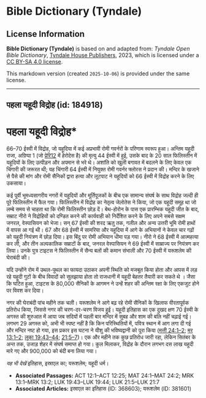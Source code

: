 # Bible Dictionary (Tyndale)

## License Information

**Bible Dictionary (Tyndale)** is based on and adapted from: _Tyndale Open Bible Dictionary_, [Tyndale House Publishers](https://tyndaleopenresources.com/), 2023, which is licensed under a [CC BY-SA 4.0 license](https://creativecommons.org/licenses/by-sa/4.0/legalcode.en).

This markdown version (created `2025-10-06`) is provided under the same license.



--------------------------------

## पहला यहूदी विद्रोह (id: 184918)

पहला यहूदी विद्रोह\*
====================

66–70 ईस्वी में विद्रोह, जो यहूदिया में कई अप्रभावी रोमी गवर्नरों के परिणाम स्वरूप हुआ। अन्तिम यहूदी राजा, अग्रिप्पा 1 (जो [प्रेरि12](https://ref.ly/Acts12:1-Acts12:25) में हेरोदेस है) की मृत्यु 44 ईस्वी में हुई, उसके बाद के 20 साल फिलिस्तीन में यहूदियों के लिए उत्पीड़न और अपमान से भरे थे। अशांति को खुली बगावत में बदलने के लिए केवल एक चिंगारी की जरूरत थी; यह चिंगारी 64 ईस्वी में नियुक्त रोमी गवर्नर फ्लोरस ने प्रदान की। मन्दिर के खजाने से पैसे की मांग और रोमी सैनिकों द्वारा हत्या और लूटपाट ने यहूदियों को 66 ईस्वी में विद्रोह करने के लिए उकसाया।

 कई पूर्वी भूमध्यसागरीय नगरों में यहूदियों और मूर्तिपूजकों के बीच एक सामान्य संघर्ष के साथ विद्रोह जल्दी ही पूरे फिलिस्तीन में फैल गया। फिलिस्तीन में विद्रोह का नेतृत्व जेलोतेस ने किया, जो एक यहूदी समूह था जो लम्बे समय से चाहता था कि रोमी फिलिस्तीन छोड़ दें। बेथ\-होरोन के पास एक प्रारम्भिक यहूदी जीत के बाद, सम्राट नीरो ने विद्रोहियों को दण्डित करने की कार्यवाही को निर्देशित करने के लिए अपने सबसे सक्षम जनरल, वेस्पासियन को भेजा। सन् 67 ईस्वी की शरद ऋतु तक, गलील और अन्य उत्तरी भूमि रोमी हाथों में वापस आ गई थी। 67 और 68 ईस्वी में सामरिया और यहूदिया में आगे के अभियानों ने केवल चार गढ़ों को यहूदी नियंत्रण में छोड़ दिया। इस बिंदु पर रोमी अभियान धीमा पड़ गया। नीरो ने 68 ईस्वी में आत्महत्या कर ली, और तीन अल्पकालिक सम्राटों के बाद, जनरल वेस्पासियन ने 69 ईस्वी में साम्राज्य पर नियंत्रण कर लिया। उनके पुत्र टाइटस ने फिलिस्तीन में सैन्य बलों की कमान संभाली और 70 ईस्वी में यरूशलेम की घेराबंदी की।

यदि उन्होंने रोम में उथल\-पुथल का फायदा उठाकर अपनी स्थिति को मजबूत किया होता और आपस में लड़ रहे यहूदी गुटों के बीच विवादों को सुलझाया होता तो राजधानी में यहूदी बेहतर तैयारी कर सकते थे । जैसा कि घटित हुआ, टाइटस के 80,000 सैनिकों के आगमन ने उन्हें शहर की अन्तिम रक्षा के लिए एकजुट होने पर विवश कर दिया।

नगर की घेराबंदी पांच महीने तक चली। यरूशलेम ने आगे बढ़ रहे रोमी सैनिकों के खिलाफ वीरतापूर्वक प्रतिरोध किया, जिससे नगर की चरण\-दर\-चरण विजय हुई। यहूदी इतिहास का एक दुखद क्षण 70 ईस्वी के अगस्त की शुरुआत में आया जब सदियों में पहली बार मन्दिर में सुबह और शाम की बलि नहीं चढ़ाई गई। लगभग 29 अगस्त को, अभी भी स्पष्ट नहीं है कि किन परिस्थितियों में, पवित्र स्थान में आग लगा दी गई और मन्दिर नष्ट हो गया, इस प्रकार इस घटना ने यीशु की भविष्यद्वानी को पूरा किया ([मत्ती 24:1–2](https://ref.ly/Matt24:1-Matt24:2); [मर 13:1–2](https://ref.ly/Mark13:1-Mark13:2); [लूका 19:43–44](https://ref.ly/Luke19:43-Luke19:44); [21:5–7](https://ref.ly/Luke21:5-Luke21:7))। एक और महीने तक कुछ प्रतिरोध जारी रहा, लेकिन सितंबर के अन्त तक, उजाड़ शेहर में संघर्ष समाप्त हो गया। कुल मिलाकर, विद्रोह के दौरान लगभग दस लाख यहूदी मारे गए और 900,000 को बंदी बना लिया गया।

*यह भी देखें* इतिहास, इस्राएल का; यरूशलेम; यहूदी धर्म।

* **Associated Passages:** ACT 12:1–ACT 12:25; MAT 24:1–MAT 24:2; MRK 13:1–MRK 13:2; LUK 19:43–LUK 19:44; LUK 21:5–LUK 21:7
* **Associated Articles:** इस्राएल का इतिहास  (ID: 368603); यरूशलेम (ID: 381601)

